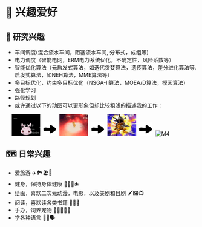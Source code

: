 # 🙂 兴趣爱好

## 👀 研究兴趣
- 车间调度(混合流水车间，阻塞流水车间, 分布式，成组等)
- 电力调度（智能电网，ERM电力系统优化，不确定性，风险系数等）
- 智能优化算法（元启发式算法，如迭代贪婪算法，遗传算法，差分进化算法等. 启发式算法，如NEH算法，MME算法等）
- 多目标优化，约束多目标优化（NSGA-II算法，MOEA/D算法，模因算法）
- 强化学习
- 路径规划
- 或许通过以下的动图可以更形象但却比较粗浅的描述我的工作：
<div>&nbsp;&nbsp;&nbsp;&nbsp;<img src='images/M1.gif' alt="M1" width="15%">&nbsp; <img src='images/arrow.png' alt="A1" width="7%">&nbsp; <img src='images/M2.gif' alt="M2" width="15%">&nbsp; <img src='images/arrow.png' alt="A1" width="7%">&nbsp; <img src='images/M3.gif' alt="M3" width="15%">&nbsp; <img src='images/arrow.png' alt="A1" width="7%">&nbsp; <img src='images/M4.gif' alt="M4" width="15%"> </div>

## 🗺️ 日常兴趣
- 爱旅游 ✈️🏞️🏖️🍱
- 健身，保持身体健康 🏋️‍♂️🏃⛹️
- 绘画，喜欢二次元动漫，电影，以及美剧和日剧 🖌️🖼️📺
- 阅读，喜欢读各类书籍 📗📘📙
- 手办，饲养宠物 🐶🐱🦜🐢🐠
- 学各种语言 🧑‍🎓🗣️
